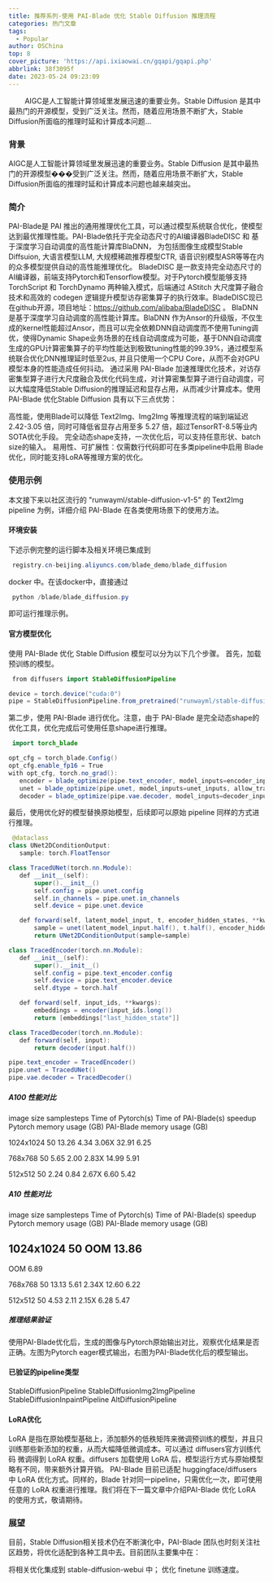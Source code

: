 ```yaml
---
title: 推荐系列-使用 PAI-Blade 优化 Stable Diffusion 推理流程
categories: 热门文章
tags:
  - Popular
author: OSChina
top: 8
cover_picture: 'https://api.ixiaowai.cn/gqapi/gqapi.php'
abbrlink: 38f3095f
date: 2023-05-24 09:23:09
---
```


&emsp;&emsp; AIGC是人工智能计算领域里发展迅速的重要业务。Stable Diffusion 是其中最热门的开源模型，受到广泛关注。然而，随着应用场景不断扩大，Stable Diffusion所面临的推理时延和计算成本问题...
<!-- more -->

                                                                                                                                                                                         
### 背景 
AIGC是人工智能计算领域里发展迅速的重要业务。Stable Diffusion 是其中最热门的开源模型���受到广泛关注。然而，随着应用场景不断扩大，Stable Diffusion所面临的推理时延和计算成本问题也越来越突出。 
 
### 简介 
PAI-Blade是 PAI 推出的通用推理优化工具，可以通过模型系统联合优化，使模型达到最优推理性能。PAI-Blade依托于完全动态尺寸的AI编译器BladeDISC 和 基于深度学习自动调度的高性能计算库BlaDNN， 为包括图像生成模型Stable Diffsuion, 大语言模型LLM, 大规模稀疏推荐模型CTR, 语音识别模型ASR等等在内的众多模型提供自动的高性能推理优化。 
BladeDISC 是一款支持完全动态尺寸的AI编译器，前端支持Pytorch和Tensorflow模型。对于Pytorch模型能够支持 TorchScript 和 TorchDynamo 两种输入模式，后端通过 AStitch 大尺度算子融合技术和高效的 codegen 逻辑提升模型访存密集算子的执行效率。BladeDISC现已在github开源，项目地址：https://github.com/alibaba/BladeDISC 。 
BlaDNN 是基于深度学习自动调度的高性能计算库。BlaDNN 作为Ansor的升级版，不仅生成的kernel性能超过Ansor，而且可以完全依赖DNN自动调度而不使用Tuning调优，使得Dynamic Shape业务场景的在线自动调度成为可能，基于DNN自动调度生成的GPU计算密集算子的平均性能达到极致tuning性能的99.39%，通过模型系统联合优化DNN推理延时低至2us, 并且只使用一个CPU Core，从而不会对GPU模型本身的性能造成任何抖动。 
通过采用 PAI-Blade 加速推理优化技术，对访存密集型算子进行大尺度融合及优化代码生成，对计算密集型算子进行自动调度，可以大幅度降低Stable Diffusion的推理延迟和显存占用，从而减少计算成本。使用 PAI-Blade 优化Stable Diffusion 具有以下三点优势： 
 
 高性能，使用Blade可以降低 Text2Img、Img2Img 等推理流程的端到端延迟 2.42-3.05 倍，同时可降低省显存占用至多 5.27 倍，超过TensorRT-8.5等业内SOTA优化手段。 
 完全动态shape支持，一次优化后，可以支持任意形状、batch size的输入。 
 易用性、可扩展性：仅需数行代码即可在多类pipeline中启用 Blade优化，同时能支持LoRA等推理方案的优化。 
 
 
### 使用示例 
本文接下来以社区流行的 "runwayml/stable-diffusion-v1-5" 的 Text2Img pipeline 为例，详细介绍 PAI-Blade 在各类使用场景下的使用方法。 
 
#### 环境安装 
下述示例完整的运行脚本及相关环境已集成到  
 ```java 
  registry.cn-beijing.aliyuncs.com/blade_demo/blade_diffusion
  ``` 
  docker 中。在该docker中，直接通过  
 ```java 
  python /blade/blade_diffusion.py
  ``` 
  即可运行推理示例。 
 
#### 官方模型优化 
使用 PAI-Blade 优化 Stable Diffusion 模型可以分为以下几个步骤。 
首先，加载预训练的模型。 
 
 ```java 
  from diffusers import StableDiffusionPipeline

device = torch.device("cuda:0")
pipe = StableDiffusionPipeline.from_pretrained("runwayml/stable-diffusion-v1-5", revision="fp16", torch_dtype=torch.float16).to(device)

  ``` 
  
第二步，使用 PAI-Blade 进行优化。注意，由于 PAI-Blade 是完全动态shape的优化工具，优化完成后可使用任意shape进行推理。 
 
 ```java 
  import torch_blade

opt_cfg = torch_blade.Config()
opt_cfg.enable_fp16 = True
with opt_cfg, torch.no_grad():
    encoder = blade_optimize(pipe.text_encoder, model_inputs=encoder_inputs, allow_tracing=True)
    unet = blade_optimize(pipe.unet, model_inputs=unet_inputs, allow_tracing=True)
    decoder = blade_optimize(pipe.vae.decoder, model_inputs=decoder_inputs, allow_tracing=True)

  ``` 
  
最后，使用优化好的模型替换原始模型，后续即可以原始 pipeline 同样的方式进行推理。 
 
 ```java 
  @dataclass
class UNet2DConditionOutput:
    sample: torch.FloatTensor

class TracedUNet(torch.nn.Module):
    def __init__(self):
        super().__init__()
        self.config = pipe.unet.config
        self.in_channels = pipe.unet.in_channels
        self.device = pipe.unet.device

    def forward(self, latent_model_input, t, encoder_hidden_states, **kwargs):
        sample = unet(latent_model_input.half(), t.half(), encoder_hidden_states.half())["sample"]
        return UNet2DConditionOutput(sample=sample)

class TracedEncoder(torch.nn.Module):
    def __init__(self):
        super().__init__()
        self.config = pipe.text_encoder.config
        self.device = pipe.text_encoder.device
        self.dtype = torch.half

    def forward(self, input_ids, **kwargs):
        embeddings = encoder(input_ids.long())
        return [embeddings["last_hidden_state"]]

class TracedDecoder(torch.nn.Module):
    def forward(self, input):
        return decoder(input.half())

pipe.text_encoder = TracedEncoder()
pipe.unet = TracedUNet()
pipe.vae.decoder = TracedDecoder()

  ``` 
  
 
##### A100 性能对比 
 
  
   
   image size 
   samplesteps 
   Time of Pytorch(s) 
   Time of PAI-Blade(s) 
   speedup 
   Pytorch memory usage (GB) 
   PAI-Blade memory usage (GB) 
   
  
  
   
   1024x1024 
   50 
   13.26 
   4.34 
   3.06X 
   32.91 
   6.25 
   
   
   768x768 
   50 
   5.65 
   2.00 
   2.83X 
   14.99 
   5.91 
   
   
   512x512 
   50 
   2.24 
   0.84 
   2.67X 
   6.60 
   5.42 
   
  
 
 
##### A10 性能对比 
 
  
   
   image size 
   samplesteps 
   Time of Pytorch(s) 
   Time of PAI-Blade(s) 
   speedup 
   Pytorch memory usage (GB) 
   PAI-Blade memory usage (GB) 
   
  
  
   
   1024x1024 
   50 
   OOM 
   13.86 
   - 
   OOM 
   6.89 
   
   
   768x768 
   50 
   13.13 
   5.61 
   2.34X 
   12.60 
   6.22 
   
   
   512x512 
   50 
   4.53 
   2.11 
   2.15X 
   6.28 
   5.47 
   
  
 
 
##### 推理结果验证 
使用PAI-Blade优化后，生成的图像与Pytorch原始输出对比，观察优化结果是否正确。左图为Pytorch eager模式输出，右图为PAI-Blade优化后的模型输出。 
 
 
#### 已验证的pipeline类型 
 
 StableDiffusionPipeline 
 StableDiffusionImg2ImgPipeline 
 StableDiffusionInpaintPipeline 
 AltDiffusionPipeline 
 
 
#### LoRA优化 
LoRA 是指在原始模型基础上，添加额外的低秩矩阵来微调预训练的模型，并且只训练那些新添加的权重，从而大幅降低微调成本。可以通过 diffusers官方训练代码 微调得到 LoRA 权重。diffusers 加载使用 LoRA 后，模型运行方式与原始模型略有不同，带来额外计算开销。 
PAI-Blade 目前已适配 huggingface/diffusers 中 LoRA 优化方式。同样的，Blade 针对同一pipeline，只需优化一次，即可使用任意的 LoRA 权重进行推理。我们将在下一篇文章中介绍PAI-Blade 优化 LoRA 的使用方式，敬请期待。 
 
### 展望 
目前，Stable Diffusion相关技术仍在不断演化中，PAI-Blade 团队也时刻关注社区趋势，将优化适配到各种工具中去。目前团队主要集中在： 
 
 将相关优化集成到 stable-diffusion-webui 中； 
 优化 finetune 训练速度。 

                                        